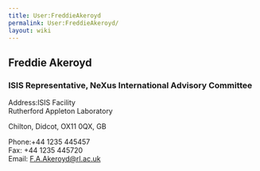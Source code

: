```yaml
---
title: User:FreddieAkeroyd
permalink: User:FreddieAkeroyd/
layout: wiki
---
```


Freddie Akeroyd
---------------

### ISIS Representative, NeXus International Advisory Committee

Address:ISIS Facility  
Rutherford Appleton Laboratory

Chilton, Didcot, OX11 0QX, GB

<!-- -->

Phone:+44 1235 445457  
Fax: +44 1235 445720  
Email: <F.A.Akeroyd@rl.ac.uk>  
